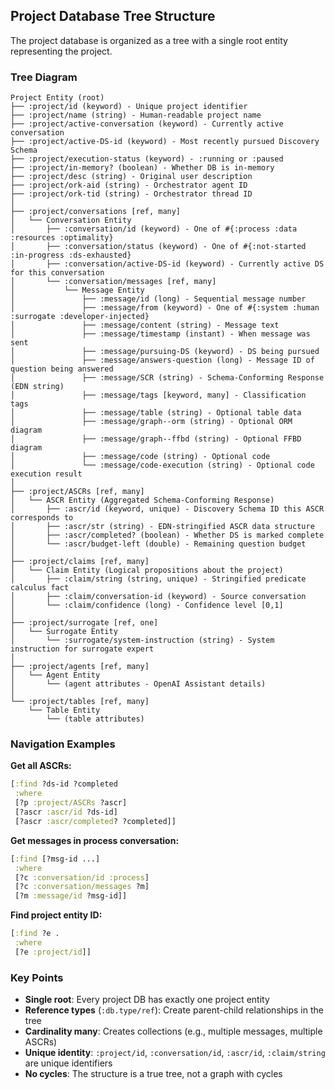 ## Project Database Tree Structure

The project database is organized as a tree with a single root entity representing the project.

### Tree Diagram

```
Project Entity (root)
├── :project/id (keyword) - Unique project identifier
├── :project/name (string) - Human-readable project name
├── :project/active-conversation (keyword) - Currently active conversation
├── :project/active-DS-id (keyword) - Most recently pursued Discovery Schema
├── :project/execution-status (keyword) - :running or :paused
├── :project/in-memory? (boolean) - Whether DB is in-memory
├── :project/desc (string) - Original user description
├── :project/ork-aid (string) - Orchestrator agent ID
├── :project/ork-tid (string) - Orchestrator thread ID
│
├── :project/conversations [ref, many]
│   └── Conversation Entity
│       ├── :conversation/id (keyword) - One of #{:process :data :resources :optimality}
│       ├── :conversation/status (keyword) - One of #{:not-started :in-progress :ds-exhausted}
│       ├── :conversation/active-DS-id (keyword) - Currently active DS for this conversation
│       └── :conversation/messages [ref, many]
│           └── Message Entity
│               ├── :message/id (long) - Sequential message number
│               ├── :message/from (keyword) - One of #{:system :human :surrogate :developer-injected}
│               ├── :message/content (string) - Message text
│               ├── :message/timestamp (instant) - When message was sent
│               ├── :message/pursuing-DS (keyword) - DS being pursued
│               ├── :message/answers-question (long) - Message ID of question being answered
│               ├── :message/SCR (string) - Schema-Conforming Response (EDN string)
│               ├── :message/tags [keyword, many] - Classification tags
│               ├── :message/table (string) - Optional table data
│               ├── :message/graph--orm (string) - Optional ORM diagram
│               ├── :message/graph--ffbd (string) - Optional FFBD diagram
│               ├── :message/code (string) - Optional code
│               └── :message/code-execution (string) - Optional code execution result
│
├── :project/ASCRs [ref, many]
│   └── ASCR Entity (Aggregated Schema-Conforming Response)
│       ├── :ascr/id (keyword, unique) - Discovery Schema ID this ASCR corresponds to
│       ├── :ascr/str (string) - EDN-stringified ASCR data structure
│       ├── :ascr/completed? (boolean) - Whether DS is marked complete
│       └── :ascr/budget-left (double) - Remaining question budget
│
├── :project/claims [ref, many]
│   └── Claim Entity (Logical propositions about the project)
│       ├── :claim/string (string, unique) - Stringified predicate calculus fact
│       ├── :claim/conversation-id (keyword) - Source conversation
│       └── :claim/confidence (long) - Confidence level [0,1]
│
├── :project/surrogate [ref, one]
│   └── Surrogate Entity
│       └── :surrogate/system-instruction (string) - System instruction for surrogate expert
│
├── :project/agents [ref, many]
│   └── Agent Entity
│       └── (agent attributes - OpenAI Assistant details)
│
└── :project/tables [ref, many]
    └── Table Entity
        └── (table attributes)
```

### Navigation Examples

**Get all ASCRs:**
```clojure
[:find ?ds-id ?completed
 :where
 [?p :project/ASCRs ?ascr]
 [?ascr :ascr/id ?ds-id]
 [?ascr :ascr/completed? ?completed]]
```

**Get messages in process conversation:**
```clojure
[:find [?msg-id ...]
 :where
 [?c :conversation/id :process]
 [?c :conversation/messages ?m]
 [?m :message/id ?msg-id]]
```

**Find project entity ID:**
```clojure
[:find ?e .
 :where
 [?e :project/id]]
```

### Key Points

- **Single root**: Every project DB has exactly one project entity
- **Reference types** (`:db.type/ref`): Create parent-child relationships in the tree
- **Cardinality many**: Creates collections (e.g., multiple messages, multiple ASCRs)
- **Unique identity**: `:project/id`, `:conversation/id`, `:ascr/id`, `:claim/string` are unique identifiers
- **No cycles**: The structure is a true tree, not a graph with cycles
